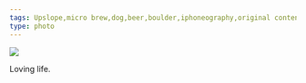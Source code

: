 ```yaml
---
tags: Upslope,micro brew,dog,beer,boulder,iphoneography,original content
type: photo
---
```

<img src="http://25.media.tumblr.com/tumblr_mcvurghEuo1rdkc0do1_1280.jpg" />

Loving life.
